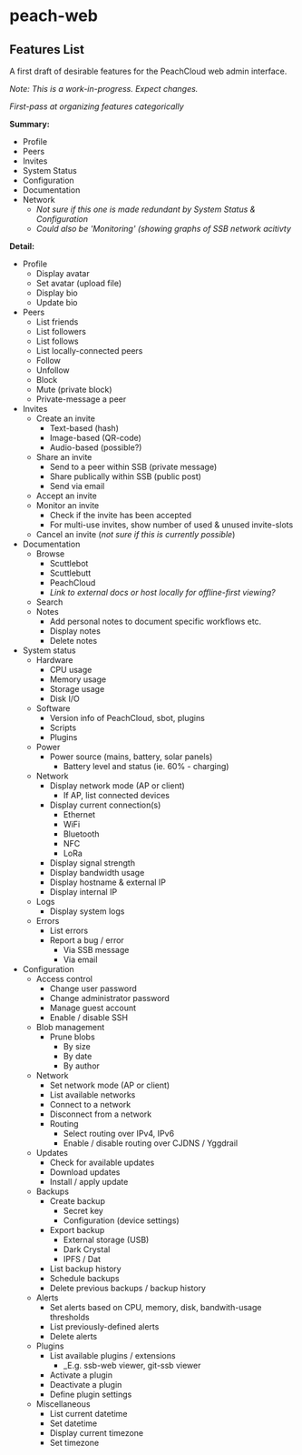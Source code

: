 # peach-web

## Features List

A first draft of desirable features for the PeachCloud web admin interface.

_Note: This is a work-in-progress. Expect changes._

_First-pass at organizing features categorically_

**Summary:**

- Profile
- Peers
- Invites
- System Status
- Configuration
- Documentation
- Network
  - _Not sure if this one is made redundant by System Status & Configuration_
  - _Could also be 'Monitoring' (showing graphs of SSB network acitivty_

**Detail:**

- Profile
  - Display avatar
  - Set avatar (upload file)
  - Display bio
  - Update bio
- Peers
  - List friends
  - List followers
  - List follows
  - List locally-connected peers
  - Follow
  - Unfollow
  - Block
  - Mute (private block)
  - Private-message a peer
- Invites
  - Create an invite
    - Text-based (hash)
    - Image-based (QR-code)
    - Audio-based (possible?)
  - Share an invite
    - Send to a peer within SSB (private message)
    - Share publically within SSB (public post)
    - Send via email
  - Accept an invite
  - Monitor an invite
    - Check if the invite has been accepted
    - For multi-use invites, show number of used & unused invite-slots
  - Cancel an invite (_not sure if this is currently possible_)
- Documentation
  - Browse
    - Scuttlebot
    - Scuttlebutt
    - PeachCloud
    - _Link to external docs or host locally for offline-first viewing?_
  - Search
  - Notes
    - Add personal notes to document specific workflows etc.
    - Display notes
    - Delete notes
- System status
  - Hardware
    - CPU usage
    - Memory usage
    - Storage usage
    - Disk I/O
  - Software
    - Version info of PeachCloud, sbot, plugins
    - Scripts
    - Plugins
  - Power
    - Power source (mains, battery, solar panels)
      - Battery level and status (ie. 60% - charging)
  - Network
    - Display network mode (AP or client)
      - If AP, list connected devices
    - Display current connection(s)
      - Ethernet
      - WiFi
      - Bluetooth
      - NFC
      - LoRa
    - Display signal strength
    - Display bandwidth usage
    - Display hostname & external IP
    - Display internal IP
  - Logs
    - Display system logs
  - Errors
    - List errors
    - Report a bug / error
      - Via SSB message
      - Via email
- Configuration
  - Access control
    - Change user password
    - Change administrator password
    - Manage guest account
    - Enable / disable SSH
  - Blob management
    - Prune blobs
      - By size
      - By date
      - By author
  - Network
    - Set network mode (AP or client)
    - List available networks
    - Connect to a network
    - Disconnect from a network
    - Routing
      - Select routing over IPv4, IPv6
      - Enable / disable routing over CJDNS / Yggdrail
  - Updates
    - Check for available updates
    - Download updates
    - Install / apply update
  - Backups
    - Create backup
      - Secret key
      - Configuration (device settings)
    - Export backup
      - External storage (USB)
      - Dark Crystal
      - IPFS / Dat
    - List backup history
    - Schedule backups
    - Delete previous backups / backup history
  - Alerts
    - Set alerts based on CPU, memory, disk, bandwith-usage thresholds
    - List previously-defined alerts
    - Delete alerts
  - Plugins
    - List available plugins / extensions
      - _E.g. ssb-web viewer, git-ssb viewer
    - Activate a plugin
    - Deactivate a plugin
    - Define plugin settings
  - Miscellaneous
    - List current datetime
    - Set datetime
    - Display current timezone
    - Set timezone
